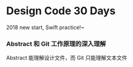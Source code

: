 # Design Code 30 Days
2018 new start, Swift practice!~

### Abstract 和 Git 工作原理的深入理解
 Abstract 能理解设计文件，而 Git 只能理解文本文件
